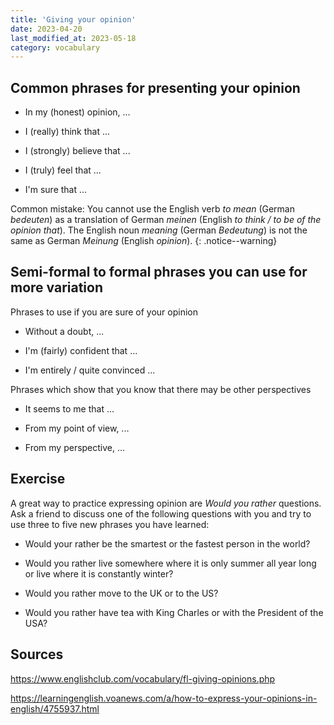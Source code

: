 ```yaml
---
title: 'Giving your opinion'
date: 2023-04-20
last_modified_at: 2023-05-18
category: vocabulary
---
```


## Common phrases for presenting your opinion

- In my (honest) opinion, ...

- I (really) think that ...

- I (strongly) believe that ...

- I (truly) feel that ...

- I'm sure that ...

Common mistake: You cannot use the English verb _to mean_ (German _bedeuten_)
as a translation of German _meinen_ (English _to think / to be of the opinion
that_). The English noun _meaning_ (German _Bedeutung_) is not the same as
German _Meinung_ (English _opinion_).
{: .notice--warning}

## Semi-formal to formal phrases you can use for more variation

Phrases to use if you are sure of your opinion

- Without a doubt, ...

- I'm (fairly) confident that ...

- I'm entirely / quite convinced ...

Phrases which show that you know that there may be other perspectives

- It seems to me that ...

- From my point of view, ...

- From my perspective, ...

## Exercise

A great way to practice expressing opinion are _Would you rather_ questions.
Ask a friend to discuss one of the following questions with you and try to use
three to five new phrases you have learned:

- Would your rather be the smartest or the fastest person in the world? 

- Would you rather live somewhere where it is only summer all year long or live
  where it is constantly winter?

- Would you rather move to the UK or to the US?

- Would you rather have tea with King Charles or with the President of the USA?

## Sources

<https://www.englishclub.com/vocabulary/fl-giving-opinions.php>

<https://learningenglish.voanews.com/a/how-to-express-your-opinions-in-english/4755937.html>
